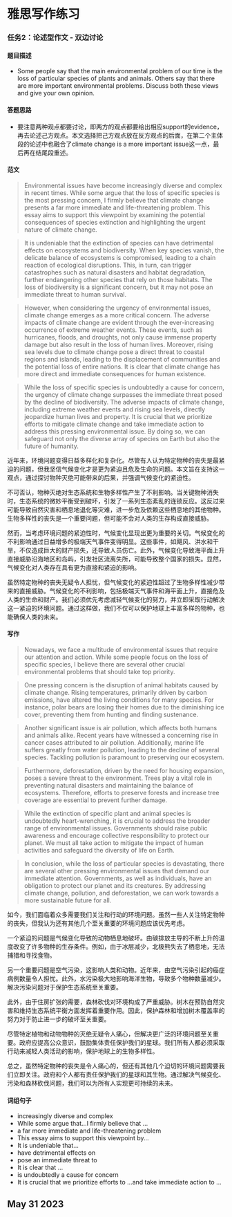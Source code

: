 # 雅思写作练习

### 任务2：论述型作文 - 双边讨论

#### 题目描述

- Some people say that the main environmental problem of our time is the loss of particular species of plants and animals. Others say that there are more important environmental problems. 
  Discuss both these views and give your own opinion. 

#### 答题思路

- 要注意两种观点都要讨论，即两方的观点都要给出相应support的evidence，再去论述己方观点。本文选择把己方观点放在反方观点的后面，在第二个主体段的论述中也融合了climate change is a more important issue这一点，最后再在结尾段重述。 


#### 范文
> Environmental issues have become increasingly diverse and complex in recent times. 
  While some argue that the loss of specific species is the most pressing concern, I firmly believe that climate change presents a far more immediate and life-threatening problem. 
  This essay aims to support this viewpoint by examining the potential consequences of species extinction and highlighting the urgent nature of climate change.

> It is undeniable that the extinction of species can have detrimental effects on ecosystems and biodiversity. 
  When key species vanish, the delicate balance of ecosystems is compromised, leading to a chain reaction of ecological disruptions. 
  This, in turn, can trigger catastrophes such as natural disasters and habitat degradation, further endangering other species that rely on those habitats. 
  The loss of biodiversity is a significant concern, but it may not pose an immediate threat to human survival.

> However, when considering the urgency of environmental issues, climate change emerges as a more critical concern. 
  The adverse impacts of climate change are evident through the ever-increasing occurrence of extreme weather events. 
  These events, such as hurricanes, floods, and droughts, not only cause immense property damage but also result in the loss of human lives. 
  Moreover, rising sea levels due to climate change pose a direct threat to coastal regions and islands, leading to the displacement of communities and the potential loss of entire nations. 
  It is clear that climate change has more direct and immediate consequences for human existence.

> While the loss of specific species is undoubtedly a cause for concern, the urgency of climate change surpasses the immediate threat posed by the decline of biodiversity. 
  The adverse impacts of climate change, including extreme weather events and rising sea levels, directly jeopardize human lives and property. 
  It is crucial that we prioritize efforts to mitigate climate change and take immediate action to address this pressing environmental issue. 
  By doing so, we can safeguard not only the diverse array of species on Earth but also the future of humanity.

近年来，环境问题变得日益多样化和复杂化。尽管有人认为特定物种的丧失是最紧迫的问题，但我坚信气候变化才是更为紧迫且危及生命的问题。本文旨在支持这一观点，通过探讨物种灭绝可能带来的后果，并强调气候变化的紧迫性。

不可否认，物种灭绝对生态系统和生物多样性产生了不利影响。当关键物种消失时，生态系统的微妙平衡受到破坏，引发了一系列生态紊乱的连锁反应。这反过来可能导致自然灾害和栖息地退化等灾难，进一步危及依赖这些栖息地的其他物种。生物多样性的丧失是一个重要问题，但可能不会对人类的生存构成直接威胁。

然而，当考虑环境问题的紧迫性时，气候变化显现出更为重要的关切。气候变化的不利影响通过日益增多的极端天气事件变得明显。这些事件，如飓风、洪水和干旱，不仅造成巨大的财产损失，还导致人员伤亡。此外，气候变化导致海平面上升直接威胁沿海地区和岛屿，引发社区流离失所，可能导致整个国家的损失。显然，气候变化对人类存在具有更为直接和紧迫的影响。

虽然特定物种的丧失无疑令人担忧，但气候变化的紧迫性超过了生物多样性减少带来的直接威胁。气候变化的不利影响，包括极端天气事件和海平面上升，直接危及人类的生命和财产。我们必须优先考虑减轻气候变化的努力，并立即采取行动解决这一紧迫的环境问题。通过这样做，我们不仅可以保护地球上丰富多样的物种，也能确保人类的未来。




#### 写作

> Nowadays, we face a multitude of environmental issues that require our attention and action. 
  While some people focus on the loss of specific species, I believe there are several other crucial environmental problems that should take top priority.

> One pressing concern is the disruption of animal habitats caused by climate change. 
  Rising temperatures, primarily driven by carbon emissions, have altered the living conditions for many species. 
  For instance, polar bears are losing their homes due to the diminishing ice cover, preventing them from hunting and finding sustenance.

> Another significant issue is air pollution, which affects both humans and animals alike. 
  Recent years have witnessed a concerning rise in cancer cases attributed to air pollution. 
  Additionally, marine life suffers greatly from water pollution, leading to the decline of several species. 
  Tackling pollution is paramount to preserving our ecosystem.

> Furthermore, deforestation, driven by the need for housing expansion, poses a severe threat to the environment. 
  Trees play a vital role in preventing natural disasters and maintaining the balance of ecosystems. 
  Therefore, efforts to preserve forests and increase tree coverage are essential to prevent further damage.

> While the extinction of specific plant and animal species is undoubtedly heart-wrenching, it is crucial to address the broader range of environmental issues. 
  Governments should raise public awareness and encourage collective responsibility to protect our planet. 
  We must all take action to mitigate the impact of human activities and safeguard the diversity of life on Earth.

> In conclusion, while the loss of particular species is devastating, there are several other pressing environmental issues that demand our immediate attention. 
  Governments, as well as individuals, have an obligation to protect our planet and its creatures. 
  By addressing climate change, pollution, and deforestation, we can work towards a more sustainable future for all. 

如今，我们面临着众多需要我们关注和行动的环境问题。虽然一些人关注特定物种的丧失，但我认为还有其他几个至关重要的环境问题应该优先考虑。

一个紧迫的问题是气候变化导致的动物栖息地破坏。由碳排放主导的不断上升的温度改变了许多物种的生存条件。例如，由于冰层减少，北极熊失去了栖息地，无法捕猎和寻找食物。

另一个重要问题是空气污染，这影响人类和动物。近年来，由空气污染引起的癌症病例数量令人担忧。此外，水污染极大地影响海洋生物，导致多个物种数量减少。解决污染问题对于保护生态系统至关重要。

此外，由于住房扩张的需要，森林砍伐对环境构成了严重威胁。树木在预防自然灾害和维持生态系统平衡方面发挥着重要作用。因此，保护森林和增加树木覆盖率的努力对于防止进一步的破坏至关重要。

尽管特定植物和动物物种的灭绝无疑令人痛心，但解决更广泛的环境问题至关重要。政府应提高公众意识，鼓励集体责任保护我们的星球。我们所有人都必须采取行动来减轻人类活动的影响，保护地球上的生物多样性。

总之，虽然特定物种的丧失是令人痛心的，但还有其他几个迫切的环境问题需要我们立即关注。政府和个人都有责任保护我们的星球和其生物。通过解决气候变化、污染和森林砍伐问题，我们可以为所有人实现更可持续的未来。




#### 词组句子
- increasingly diverse and complex
- While some argue that...I firmly believe that ...
- a far more immediate and life-threatening problem
- This essay aims to support this viewpoint by...
- It is undeniable that...
- have detrimental effects on
- pose an immediate threat to
- It is clear that ...
- is undoubtedly a cause for concern
- It is crucial that we prioritize efforts to ...and take immediate action to ...

## May 31 2023
